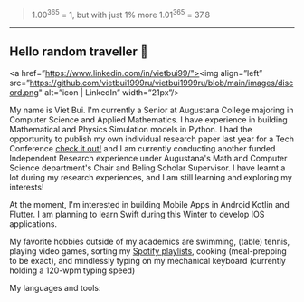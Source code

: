 > 1.00<sup>365</sup> = 1, but with just 1% more 1.01<sup>365</sup> = 37.8
---

## Hello random traveller 👋

<a href=”https://www.linkedin.com/in/vietbui99/"><img align=”left” src=”https://github.com/vietbui1999ru/vietbui1999ru/blob/main/images/discord.png" alt=”icon | LinkedIn” width=”21px”/></a>

My name is Viet Bui. I'm currently a Senior at Augustana College majoring in Computer Science and Applied Mathematics. 
I have experience in building Mathematical and Physics Simulation models in Python. I had the opportunity to publish my own individual research 
paper last year for a Tech Conference [check it out!](https://ieeexplore.ieee.org/document/9666740) and I am currently conducting another funded
Independent Research experience under Augustana's Math and Computer Science department's Chair and Beling Scholar Supervisor.
I have learnt a lot during my research experiences, and I am still learning and exploring my interests!

At the moment, I'm interested in building
Mobile Apps in Android Kotlin and Flutter. I am planning to learn Swift during this Winter to develop IOS applications.

My favorite hobbies outside of my academics are swimming, (table) tennis, playing video games, sorting my [Spotify playlists](https://open.spotify.com/user/21zfnefkptclwec56htel2eei?si=7ec0d2d74ba4479d), cooking (meal-prepping to be exact), and mindlessly typing on my mechanical keyboard (currently holding a 120-wpm typing speed)

My languages and tools:



<!---
vietbui1999ru/vietbui1999ru is a ✨ special ✨ repository because its `README.md` (this file) appears on your GitHub profile.
You can click the Preview link to take a look at your changes.
--->
